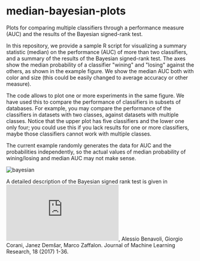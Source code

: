 # median-bayesian-plots
Plots for comparing multiple classifiers through a performance measure (AUC) and the results of the Bayesian signed-rank test.

In this repository, we provide a sample R script for visualizing a summary statistic (median) on the performance (AUC) of more than two classifiers, and a summary of the results of the Bayesian signed-rank test. The axes show the median probability of a classifier "wining" and "losing" against the others, as shown in the example figure. We show the median AUC both with color and size (this could be easily changed to average accuracy or other measure).

The code allows to plot one or more experiments in the same figure. We have used this to compare the performance of classifiers in subsets of databases. For example, you may compare the performance of the classifiers in datasets with two classes, against datasets with multiple classes. Notice that the upper plot has five classifiers and the lower one only four; you could use this if you lack results for one or more classifiers, maybe those classifiers cannot work with multiple classes.

The current example randomly generates the data for AUC and the probabilities independently, so the actual values of median probability of wining/losing and median AUC may not make sense.

![bayesian](https://user-images.githubusercontent.com/4117123/120241881-490d7b00-c229-11eb-91a6-328d82f8142d.png)

A detailed description of the Bayesian signed rank test is given in ![Time for a Change: a Tutorial for Comparing Multiple Classifiers Through Bayesian Analysis](http://jmlr.org/papers/volume18/16-305/16-305.pdf), Alessio Benavoli, Giorgio Corani, Janez Demšar, Marco Zaffalon. Journal of Machine Learning Research, 18 (2017) 1-36.
